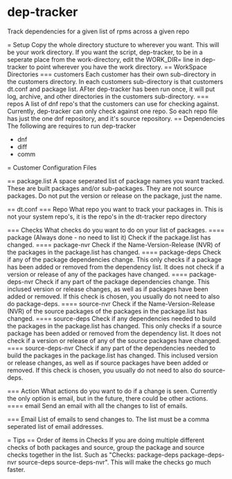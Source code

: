 # dep-tracker
Track dependencies for a given list of rpms across a given repo

= Setup
Copy the whole directory stucture to wherever you want.  This will be your work directory.
If you want the script, dep-tracker, to be in a seperate place from the work-directory, edit the WORK_DIR= line in dep-tracker to point wherever you have the work directory.
== WorkSpace Directories
=== customers
Each customer has their own sub-directory in the customers directory.
In each customers sub-directory is that customers dt.conf and package list.
AFter dep-tracker has been run once, it will put log, archive, and other directories in the customers sub-directory.
=== repos
A list of dnf repo's that the customers can use for checking against.  Currently, dep-tracker can only check against one repo.  So each repo file has just the one dnf repository, and it's source repository.
== Dependencies
The following are requires to run dep-tracker
* dnf
* diff
* comm

= Customer Configuration Files

== package.list
A space seperated list of package names you want tracked.  These are built packages and/or sub-packages.  They are not source packages.
Do not put the version or release on the package, just the name.

== dt.conf
=== Repo
What repo you want to track your packages in.
This is not your system repo's, it is the repo's in the dt-tracker repo directory

=== Checks
What checks do you want to do on your list of packages.
==== package (Always done - no need to list it)
Check if the package.list has changed.
==== package-nvr
Check if the Name-Version-Release (NVR) of the packages in the package.list has changed.
==== package-deps
Check if any of the package dependencies change.  This only checks if a package has been added or removed from the dependency list.  It does not check if a version or release of any of the packages have changed.
==== package-deps-nvr
Check if any part of the package dependencies change.  This inclused version or release changes, as well as if packages have been added or removed.  If this check is chosen, you usually do not need to also do package-deps.
==== source-nvr
Check if the Name-Version-Release (NVR) of the source packages of the packages in the package.list has changed.
==== source-deps
Check if any dependencies needed to build the packages in the package.list has changed.  This only checks if a source package has been added or removed from the dependency list.  It does not check if a version or release of any of the source packages have changed.
==== source-deps-nvr
Check if any part of the dependencies needed to build the packages in the package.list has changed.  This inclused version or release changes, as well as if source packages have been added or removed.  If this check is chosen, you usually do not need to also do source-deps.

=== Action
What actions do you want to do if a change is seen.
Currently the only option is email, but in the future, there could be other actions.
==== email
Send an email with all the changes to list of emails.

=== Email
List of emails to send changes to.
The list must be a comma seperated list of email addresses.


= Tips
== Order of items in Checks
If you are doing multiple different checks of both packages and source, group the package and source checks together in the list.  Such as "Checks: package-deps package-deps-nvr source-deps source-deps-nvr".  This will make the checks go much faster.
